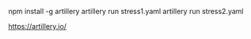 npm install -g artillery 
artillery run stress1.yaml
artillery run stress2.yaml

https://artillery.io/